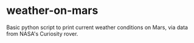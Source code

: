 # weather-on-mars

Basic python script to print current weather conditions on Mars, via data from NASA's Curiosity rover.


